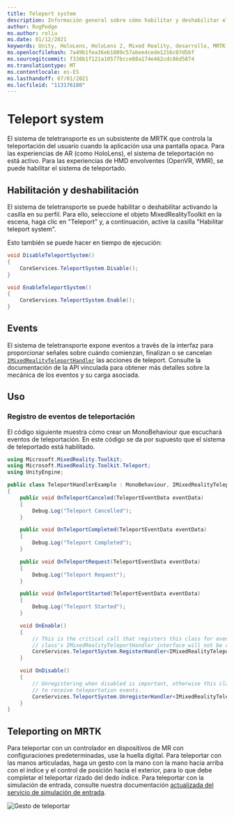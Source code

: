 ```yaml
---
title: Teleport system
description: Información general sobre cómo habilitar y deshabilitar el sistema teleport en MRTK
author: RogPodge
ms.author: roliu
ms.date: 01/12/2021
keywords: Unity, HoloLens, HoloLens 2, Mixed Reality, desarrollo, MRTK, teleport system,
ms.openlocfilehash: 7a49b1fea36eb1809c57abee4cede1216c07d5bf
ms.sourcegitcommit: f338b1f121a10577bcce08a174e462cdc86d5874
ms.translationtype: MT
ms.contentlocale: es-ES
ms.lasthandoff: 07/01/2021
ms.locfileid: "113176180"
---
```

# <a name="teleport-system"></a>Teleport system

El sistema de teletransporte es un subsistente de MRTK que controla la teleportación del usuario cuando la aplicación usa una pantalla opaca. Para las experiencias de AR (como HoloLens), el sistema de teleportación no está activo. Para las experiencias de HMD envolventes (OpenVR, WMR), se puede habilitar el sistema de teleportado.

## <a name="enabling-and-disabling"></a>Habilitación y deshabilitación

El sistema de teletransporte se puede habilitar o deshabilitar activando la casilla en su perfil.
Para ello, seleccione el objeto MixedRealityToolkit en la escena, haga clic en "Teleport" y, a continuación, active la casilla "Habilitar teleport system".

Esto también se puede hacer en tiempo de ejecución:

```c#
void DisableTeleportSystem()
{
    CoreServices.TeleportSystem.Disable();
}

void EnableTeleportSystem()
{
    CoreServices.TeleportSystem.Enable();
}
```

## <a name="events"></a>Events

El sistema de teletransporte expone eventos a través de la interfaz para proporcionar señales sobre cuándo comienzan, finalizan o se cancelan [`IMixedRealityTeleportHandler`](xref:Microsoft.MixedReality.Toolkit.Teleport.IMixedRealityTeleportHandler) las acciones de teleport.
Consulte la documentación de la API vinculada para obtener más detalles sobre la mecánica de los eventos y su carga asociada.

## <a name="usage"></a>Uso

### <a name="how-to-register-for-teleportation-events"></a>Registro de eventos de teleportación

El código siguiente muestra cómo crear un MonoBehaviour que escuchará eventos de teleportación. En este código se da por supuesto que el sistema de teleportado está habilitado.

```c#
using Microsoft.MixedReality.Toolkit;
using Microsoft.MixedReality.Toolkit.Teleport;
using UnityEngine;

public class TeleportHandlerExample : MonoBehaviour, IMixedRealityTeleportHandler
{
    public void OnTeleportCanceled(TeleportEventData eventData)
    {
        Debug.Log("Teleport Cancelled");
    }

    public void OnTeleportCompleted(TeleportEventData eventData)
    {
        Debug.Log("Teleport Completed");
    }

    public void OnTeleportRequest(TeleportEventData eventData)
    {
        Debug.Log("Teleport Request");
    }

    public void OnTeleportStarted(TeleportEventData eventData)
    {
        Debug.Log("Teleport Started");
    }

    void OnEnable()
    {
        // This is the critical call that registers this class for events. Without this
        // class's IMixedRealityTeleportHandler interface will not be called.
        CoreServices.TeleportSystem.RegisterHandler<IMixedRealityTeleportHandler>(this);
    }

    void OnDisable()
    {
        // Unregistering when disabled is important, otherwise this class will continue
        // to receive teleportation events.
        CoreServices.TeleportSystem.UnregisterHandler<IMixedRealityTeleportHandler>(this);
    }
}
```

## <a name="teleporting-on-mrtk"></a>Teleporting on MRTK

Para teleportar con un controlador en dispositivos de MR con configuraciones predeterminadas, use la huella digital. Para teleportar con las manos articuladas, haga un gesto con la mano con la mano hacia arriba con el índice y el control de posición hacia el exterior, para lo que debe completar el teleportar rizado del dedo índice. Para teleportar con la simulación de entrada, consulte nuestra documentación [actualizada del servicio de simulación de entrada](../input-simulation/input-simulation-service.md).

  ![Gesto de teleportar](../images/teleport/handteleport.gif)
